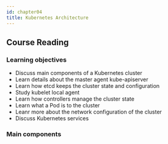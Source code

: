 ```yaml
---
id: chapter04
title: Kubernetes Architecture
---
```


## Course Reading

### Learning objectives

- Discuss main components of a Kubernetes cluster
- Learn details about the master agent kube-apiserver
- Learn how etcd keeps the cluster state and configuration
- Study kubelet local agent
- Learn how controllers manage the cluster state
- Learn what a Pod is to the cluster
- Leanr more about the network configuration of the cluster
- Discuss Kubernetes services


### Main components

